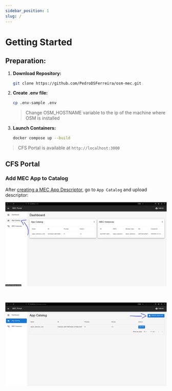 ```yaml
---
sidebar_position: 1
slug: /
---
```


# Getting Started

## Preparation:

1. **Download Repository:**
    ```bash
    git clone https://github.com/PedroDSFerreira/osm-mec.git
    ```

2. **Create .env file:**

    ```bash
    cp .env-sample .env
    ```

    >Change OSM_HOSTNAME variable to the ip of the machine where OSM is installed

3. **Launch Containers:**

    ```bash
    docker compose up --build
    ```


>CFS Portal is available at `http://localhost:3000`

## CFS Portal

### Add MEC App to Catalog
After [creating a MEC App Descriptor](mec_app.md), go to `App Catalog` and upload descriptor:

![Example Image](./images/dashboard.png)

<br></br>
![Example Image](./images/app_catalog.png)


